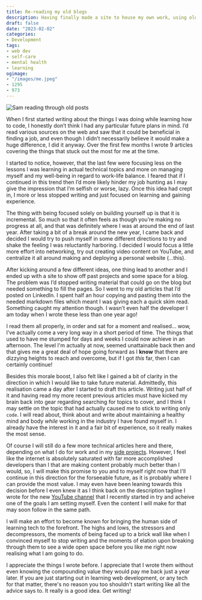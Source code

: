 ```yaml
---
title: Re-reading my old blogs
description: Having finally made a site to house my own work, using old material from a year ago had some unexpected benefits.
draft: false
date: "2023-02-02"
categories:
- Development
tags:
- web dev
- self-care
- mental health
- learning
ogimage:
- "/images/me.jpeg"
- 1295
- 973
---
```


![Sam reading through old posts](/images/me.jpeg)

When I first started writing about the things I was doing while learning how to code, I honestly don’t think I had any particular future plans in mind. I’d read various sources on the web and saw that it could be beneficial in finding a job, and even though I didn’t necessarily believe it would make a huge difference, I did it anyway. Over the first few months I wrote 9 articles covering the things that stuck out the most for me at the time. 

I started to notice, however, that the last few were focusing less on the lessons I was learning in actual technical topics and more on managing myself and my well-being in regard to work-life balance. I feared that if I continued in this trend then I’d more likely hinder my job hunting as I may give the impression that I’m selfish or worse, lazy. Once this idea had crept in, I more or less stopped writing and just focused on learning and gaining experience.

The thing with being focused solely on building yourself up is that it is incremental. So much so that it often feels as though you’re making no progress at all, and that was definitely where I was at around the end of last year. After taking a bit of a break around the new year, I came back and decided I would try to push myself in some different directions to try and shake the feeling I was reluctantly harboring. I decided I would focus a little more effort into networking, try out creating video content on YouTube, and centralize it all around making and deploying a personal website (...this).

After kicking around a few different ideas, one thing lead to another and I ended up with a site to show off past projects and some space for a blog. The problem was I’d stopped writing material that could go on the blog but needed something to fill the pages. So I went to my old articles that I’d posted on LinkedIn. I spent half an hour copying and pasting them into the needed markdown files which meant I was giving each a quick skim read. Something caught my attention though. I wasn’t even half the developer I am today when I wrote these less than one year ago!

I read them all properly, in order and sat for a moment and realised… wow, I’ve actually come a very long way in a short period of time. The things that used to have me stumped for days and weeks I could now achieve in an afternoon. The level I'm actually at now, seemed unattainable back then and that gives me a great deal of hope going forward as I **know** that there are dizzying heights to reach and overcome, but if I got _this_ far, then I can certainly continue!

Besides this morale boost, I also felt like I gained a bit of clarity in the direction in which I would like to take future material. Admittedly, this realisation came a day after I started to draft this article. Writing just half of it and having read my more recent previous articles must have kicked my brain back into gear regarding searching for topics to cover, and I think I may settle on the topic that had actually caused me to stick to writing only `code`. I will read about, think about and write about maintaining a healthy mind and body _while_ working in the industry I have found myself in. I already have the interest in it and a fair bit of experience, so it really makes the most sense.

Of course I will still do a few more technical articles here and there, depending on what I do for work and in my [side projects](/projects/). However, I feel like the internet is absolutely saturated with far more accomplished developers than I that are making content probably much better than I would, so, I will make this promise to you and to myself right now that I'll continue in this direction for the forseeable future, as it is probably where I can provide the most value. I may even have been leaning towards this decision before I even knew it as I think back on the description tagline I wrote for the new [YouTube channel](https://www.youtube.com/@Mizouzie/about) that I recently started in try and acheive one of the goals I am setting myself. Even the content I will make for that may soon follow in the same path.

I will make an effort to become known for bringing the human side of learning tech to the forefront. The highs and lows, the stressors and decompressors, the moments of being faced up to a brick wall like when I convinced myself to stop writing and the moments of elation upon breaking through them to see a wide open space before you like me right now realising what I am going to do.

I appreciate the things I wrote before. I appreciate that I wrote them without even knowing the compounding value they would pay me back just a year later. If you are just starting out in learning web development, or any tech for that matter, there's no reason you too shouldn't start writing like all the advice says to. It really is a good idea. Get writing!